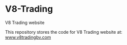 # V8-Trading
V8 Trading website 

This repository stores the code for V8 Trading website at: www.v8tradingbv.com 
